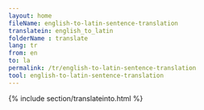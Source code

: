 ```yaml
---
layout: home
fileName: english-to-latin-sentence-translation
translatein: english_to_latin
folderName : translate
lang: tr
from: en
to: la
permalink: /tr/english-to-latin-sentence-translation
tool: english-to-latin-sentence-translation
---
```

{% include section/translateinto.html %}